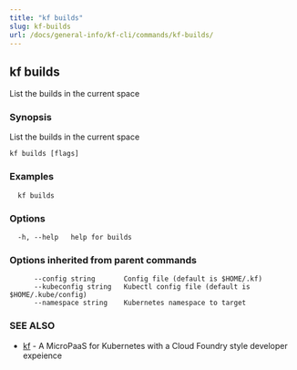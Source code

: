 ```yaml
---
title: "kf builds"
slug: kf-builds
url: /docs/general-info/kf-cli/commands/kf-builds/
---
```

## kf builds

List the builds in the current space

### Synopsis

List the builds in the current space

```
kf builds [flags]
```

### Examples

```
  kf builds
```

### Options

```
  -h, --help   help for builds
```

### Options inherited from parent commands

```
      --config string       Config file (default is $HOME/.kf)
      --kubeconfig string   Kubectl config file (default is $HOME/.kube/config)
      --namespace string    Kubernetes namespace to target
```

### SEE ALSO

* [kf](/docs/general-info/kf-cli/commands/kf/)	 - A MicroPaaS for Kubernetes with a Cloud Foundry style developer expeience

